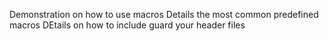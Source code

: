 Demonstration on how to use macros
Details the most common predefined macros
DEtails on how to include guard your header files
